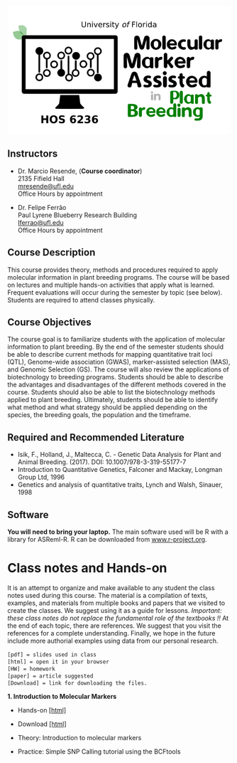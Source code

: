 <p align="center">
  <img src="./MAS.png" />
</p>

## Instructors

- Dr. Marcio Resende, (**Course coordinator**)\
2135 Fifield Hall\
mresende@ufl.edu\
Office Hours by appointment

- Dr. Felipe Ferrão\
Paul Lyrene Blueberry Research Building \
lferrao@ufl.edu\
Office Hours by appointment

## Course Description

This course provides theory, methods and procedures required to apply molecular information in plant breeding programs. The course will be based on lectures and multiple hands-on activities that apply what is learned. Frequent evaluations will occur during the semester by topic (see below). Students are required to attend classes physically.

## Course Objectives
The course goal is to familiarize students with the application of molecular information to plant breeding. By the end of the semester students should be able to describe current methods for mapping quantitative trait loci (QTL), Genome-wide association (GWAS), marker-assisted selection (MAS), and Genomic Selection (GS). The course will also review the applications of biotechnology to breeding programs. Students should be able to describe the advantages and disadvantages of the different methods covered in the course. Students should also be able to list the biotechnology methods applied to plant breeding. Ultimately, students should be able to identify what method and what strategy should be applied depending on the species, the breeding goals, the population and the timeframe.


## Required and Recommended Literature

- Isik, F., Holland, J., Maltecca, C. - Genetic Data Analysis for Plant and Animal Breeding. (2017).
DOI: 10.1007/978-3-319-55177-7
- Introduction to Quantitative Genetics, Falconer and Mackay, Longman Group Ltd, 1996
- Genetics and analysis of quantitative traits, Lynch and Walsh, Sinauer, 1998

## Software

**You will need to bring your laptop.** The main software used will be R with a library for ASReml-R. R
can be downloaded from www.r-project.org.

# Class notes and Hands-on

It is an attempt to organize and make available to any student the class notes used during this course. The material is a compilation of texts, examples, and materials from multiple books and papers that we visited to create the classes. We suggest using it as a guide for lessons. *Important: these class notes do not replace the fundamental role of the textbooks !!* At the end of each topic, there are references. We suggest that you visit the references for a complete understanding. Finally, we hope in the future include more authorial examples using data from our personal research.

```
[pdf] = slides used in class
[html] = open it in your browser
[HW] = homework
[paper] = article suggested
[Download] = link for downloading the files. 
```

**1. Introduction to Molecular Markers**

- Hands-on [[html]](https://htmlpreview.github.io/?https://github.com/lfelipe-ferrao/lfelipe-ferrao.github.io/blob/master/class/mas/week0_mas.html)
- Download [[html]](https://minhaskamal.github.io/DownGit/#/home?url=https://github.com/lfelipe-ferrao/lfelipe-ferrao.github.io/blob/master/class/mas/week0_mas.html)

- Theory: Introduction to molecular markers
- Practice: Simple SNP Calling tutorial using the BCFtools 

